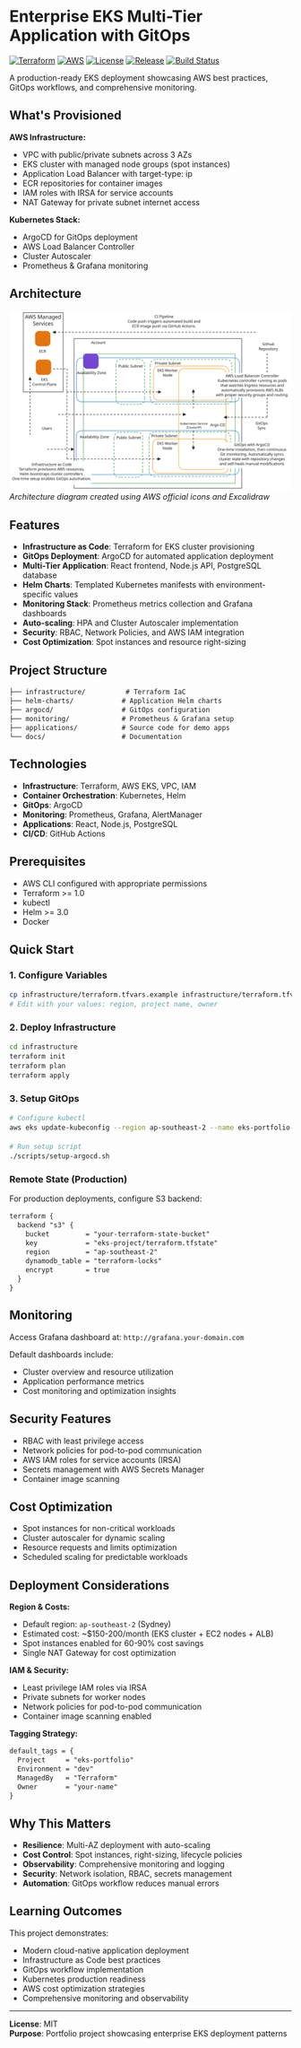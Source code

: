# Enterprise EKS Multi-Tier Application with GitOps

[![Terraform](https://img.shields.io/badge/Terraform-1.0+-623CE4?logo=terraform)](https://www.terraform.io/)
[![AWS](https://img.shields.io/badge/AWS-EKS-FF9900?logo=amazon-aws)](https://aws.amazon.com/eks/)
[![License](https://img.shields.io/badge/License-MIT-blue.svg)](LICENSE)
[![Release](https://img.shields.io/github/v/release/Simodalstix/AWS-eks-multi-tier-gitops?include_prereleases)](https://github.com/Simodalstix/AWS-eks-multi-tier-gitops/releases)
[![Build Status](https://github.com/Simodalstix/AWS-eks-multi-tier-gitops/workflows/Terraform%20Validate/badge.svg)](https://github.com/Simodalstix/AWS-eks-multi-tier-gitops/actions)

A production-ready EKS deployment showcasing AWS best practices, GitOps workflows, and comprehensive monitoring.

## What's Provisioned

**AWS Infrastructure:**
- VPC with public/private subnets across 3 AZs
- EKS cluster with managed node groups (spot instances)
- Application Load Balancer with target-type: ip
- ECR repositories for container images
- IAM roles with IRSA for service accounts
- NAT Gateway for private subnet internet access

**Kubernetes Stack:**
- ArgoCD for GitOps deployment
- AWS Load Balancer Controller
- Cluster Autoscaler
- Prometheus & Grafana monitoring

## Architecture

![Architecture Diagram](./diagrams/eks-gitops-gp-diagram3.svg)
_Architecture diagram created using AWS official icons and Excalidraw_

## Features

- **Infrastructure as Code**: Terraform for EKS cluster provisioning
- **GitOps Deployment**: ArgoCD for automated application deployment
- **Multi-Tier Application**: React frontend, Node.js API, PostgreSQL database
- **Helm Charts**: Templated Kubernetes manifests with environment-specific values
- **Monitoring Stack**: Prometheus metrics collection and Grafana dashboards
- **Auto-scaling**: HPA and Cluster Autoscaler implementation
- **Security**: RBAC, Network Policies, and AWS IAM integration
- **Cost Optimization**: Spot instances and resource right-sizing

## Project Structure

```
├── infrastructure/          # Terraform IaC
├── helm-charts/            # Application Helm charts
├── argocd/                 # GitOps configuration
├── monitoring/             # Prometheus & Grafana setup
├── applications/           # Source code for demo apps
└── docs/                   # Documentation
```

## Technologies

- **Infrastructure**: Terraform, AWS EKS, VPC, IAM
- **Container Orchestration**: Kubernetes, Helm
- **GitOps**: ArgoCD
- **Monitoring**: Prometheus, Grafana, AlertManager
- **Applications**: React, Node.js, PostgreSQL
- **CI/CD**: GitHub Actions

## Prerequisites

- AWS CLI configured with appropriate permissions
- Terraform >= 1.0
- kubectl
- Helm >= 3.0
- Docker

## Quick Start

### 1. Configure Variables
```bash
cp infrastructure/terraform.tfvars.example infrastructure/terraform.tfvars
# Edit with your values: region, project name, owner
```

### 2. Deploy Infrastructure
```bash
cd infrastructure
terraform init
terraform plan
terraform apply
```

### 3. Setup GitOps
```bash
# Configure kubectl
aws eks update-kubeconfig --region ap-southeast-2 --name eks-portfolio-dev

# Run setup script
./scripts/setup-argocd.sh
```

### Remote State (Production)
For production deployments, configure S3 backend:
```hcl
terraform {
  backend "s3" {
    bucket         = "your-terraform-state-bucket"
    key            = "eks-project/terraform.tfstate"
    region         = "ap-southeast-2"
    dynamodb_table = "terraform-locks"
    encrypt        = true
  }
}
```

## Monitoring

Access Grafana dashboard at: `http://grafana.your-domain.com`

Default dashboards include:

- Cluster overview and resource utilization
- Application performance metrics
- Cost monitoring and optimization insights

## Security Features

- RBAC with least privilege access
- Network policies for pod-to-pod communication
- AWS IAM roles for service accounts (IRSA)
- Secrets management with AWS Secrets Manager
- Container image scanning

## Cost Optimization

- Spot instances for non-critical workloads
- Cluster autoscaler for dynamic scaling
- Resource requests and limits optimization
- Scheduled scaling for predictable workloads

## Deployment Considerations

**Region & Costs:**
- Default region: `ap-southeast-2` (Sydney)
- Estimated cost: ~$150-200/month (EKS cluster + EC2 nodes + ALB)
- Spot instances enabled for 60-90% cost savings
- Single NAT Gateway for cost optimization

**IAM & Security:**
- Least privilege IAM roles via IRSA
- Private subnets for worker nodes
- Network policies for pod-to-pod communication
- Container image scanning enabled

**Tagging Strategy:**
```hcl
default_tags = {
  Project     = "eks-portfolio"
  Environment = "dev"
  ManagedBy   = "Terraform"
  Owner       = "your-name"
}
```

## Why This Matters

- **Resilience**: Multi-AZ deployment with auto-scaling
- **Cost Control**: Spot instances, right-sizing, lifecycle policies
- **Observability**: Comprehensive monitoring and logging
- **Security**: Network isolation, RBAC, secrets management
- **Automation**: GitOps workflow reduces manual errors

## Learning Outcomes

This project demonstrates:
- Modern cloud-native application deployment
- Infrastructure as Code best practices
- GitOps workflow implementation
- Kubernetes production readiness
- AWS cost optimization strategies
- Comprehensive monitoring and observability

---

**License**: MIT  
**Purpose**: Portfolio project showcasing enterprise EKS deployment patterns
